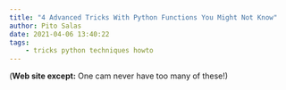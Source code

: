 ```yaml
---
title: "4 Advanced Tricks With Python Functions You Might Not Know"
author: Pito Salas
date: 2021-04-06 13:40:22
tags:
    - tricks python techniques howto
---
```


(**Web site except:** One cam never have too many of these!) 
